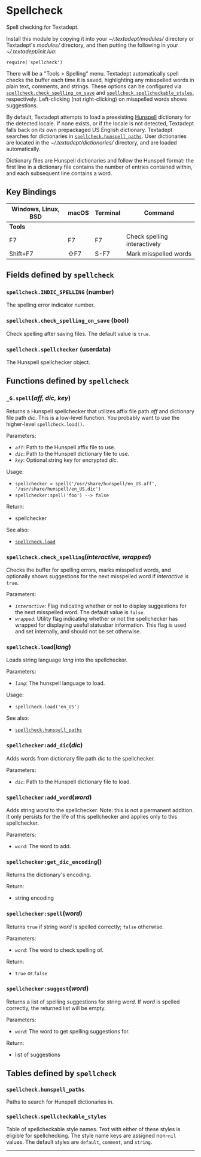 # Spellcheck

Spell checking for Textadept.

Install this module by copying it into your *~/.textadept/modules/* directory
or Textadept's *modules/* directory, and then putting the following in your
*~/.textadept/init.lua*:

    require('spellcheck')

There will be a "Tools > Spelling" menu. Textadept automatically spell checks
the buffer each time it is saved, highlighting any misspelled words in plain
text, comments, and strings. These options can be configured via
[`spellcheck.check_spelling_on_save`](#spellcheck.check_spelling_on_save) and
[`spellcheck.spellcheckable_styles`](#spellcheck.spellcheckable_styles), respectively. Left-clicking (not
right-clicking) on misspelled words shows suggestions.

By default, Textadept attempts to load a preexisting [Hunspell][] dictionary
for the detected locale. If none exists, or if the locale is not detected,
Textadept falls back on its own prepackaged US English dictionary. Textadept
searches for dictionaries in [`spellcheck.hunspell_paths`](#spellcheck.hunspell_paths). User
dictionaries are located in the *~/.textadept/dictionaries/* directory, and
are loaded automatically.

Dictionary files are Hunspell dictionaries and follow the Hunspell format:
the first line in a dictionary file contains the number of entries contained
within, and each subsequent line contains a word.

[Hunspell]: https://hunspell.github.io/

## Key Bindings

Windows, Linux, BSD|macOS|Terminal|Command
-------------------|-----|--------|-------
**Tools**          |     |        |
F7                 |F7   |F7      |Check spelling interactively
Shift+F7           |⇧F7  |S-F7    |Mark misspelled words


## Fields defined by `spellcheck`

<a id="spellcheck.INDIC_SPELLING"></a>
### `spellcheck.INDIC_SPELLING` (number)

The spelling error indicator number.

<a id="spellcheck.check_spelling_on_save"></a>
### `spellcheck.check_spelling_on_save` (bool)

Check spelling after saving files.
  The default value is `true`.

<a id="spellcheck.spellchecker"></a>
### `spellcheck.spellchecker` (userdata)

The Hunspell spellchecker object.


## Functions defined by `spellcheck`

<a id="_G.spell"></a>
### `_G.spell`(*aff, dic, key*)

Returns a Hunspell spellchecker that utilizes affix file path *aff* and
dictionary file path *dic*.
This is a low-level function. You probably want to use the higher-level
`spellcheck.load()`.

Parameters:

* *`aff`*: Path to the Hunspell affix file to use.
* *`dic`*: Path to the Hunspell dictionary file to use.
* *`key`*: Optional string key for encrypted *dic*.

Usage:

* `spellchecker = spell('/usr/share/hunspell/en_US.aff',
  '/usr/share/hunspell/en_US.dic')`
* `spellchecker:spell('foo') --> false`

Return:

* spellchecker

See also:

* [`spellcheck.load`](#spellcheck.load)

<a id="spellcheck.check_spelling"></a>
### `spellcheck.check_spelling`(*interactive, wrapped*)

Checks the buffer for spelling errors, marks misspelled words, and optionally
shows suggestions for the next misspelled word if *interactive* is `true`.

Parameters:

* *`interactive`*: Flag indicating whether or not to display suggestions for
  the next misspelled word. The default value is `false`.
* *`wrapped`*: Utility flag indicating whether or not the spellchecker has
  wrapped for displaying useful statusbar information. This flag is used and
  set internally, and should not be set otherwise.

<a id="spellcheck.load"></a>
### `spellcheck.load`(*lang*)

Loads string language *lang* into the spellchecker.

Parameters:

* *`lang`*: The hunspell language to load.

Usage:

* `spellcheck.load('en_US')`

See also:

* [`spellcheck.hunspell_paths`](#spellcheck.hunspell_paths)

<a id="spellchecker:add_dic"></a>
### `spellchecker:add_dic`(*dic*)

Adds words from dictionary file path *dic* to the spellchecker.

Parameters:

* *`dic`*: Path to the Hunspell dictionary file to load.

<a id="spellchecker:add_word"></a>
### `spellchecker:add_word`(*word*)

Adds string *word* to the spellchecker.
Note: this is not a permanent addition. It only persists for the life of
this spellchecker and applies only to this spellchecker.

Parameters:

* *`word`*: The word to add.

<a id="spellchecker:get_dic_encoding"></a>
### `spellchecker:get_dic_encoding`()

Returns the dictionary's encoding.

Return:

* string encoding

<a id="spellchecker:spell"></a>
### `spellchecker:spell`(*word*)

Returns `true` if string *word* is spelled correctly; `false` otherwise.

Parameters:

* *`word`*: The word to check spelling of.

Return:

* `true` or `false`

<a id="spellchecker:suggest"></a>
### `spellchecker:suggest`(*word*)

Returns a list of spelling suggestions for string *word*.
If *word* is spelled correctly, the returned list will be empty.

Parameters:

* *`word`*: The word to get spelling suggestions for.

Return:

* list of suggestions


## Tables defined by `spellcheck`

<a id="spellcheck.hunspell_paths"></a>
### `spellcheck.hunspell_paths`

Paths to search for Hunspell dictionaries in.

<a id="spellcheck.spellcheckable_styles"></a>
### `spellcheck.spellcheckable_styles`

Table of spellcheckable style names.
Text with either of these styles is eligible for spellchecking.
The style name keys are assigned non-`nil` values. The default styles are
`default`, `comment`, and `string`.

---
